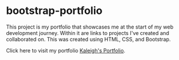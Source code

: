# bootstrap-portfolio
 This project is my portfolio that showcases me at the start of my web development journey. Within it are links to projects I've created and collaborated on.  This was created using HTML, CSS, and Bootstrap.


Click here to visit my portfolio [Kaleigh's Portfolio](https://kaleighspurio.github.io/bootstrap-portfolio/).           